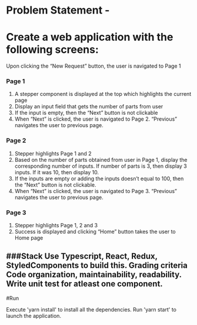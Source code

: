 # Problem Statement -

# Create a web application with the following screens:

Upon clicking the “New Request” button, the user is navigated to Page 1

### Page 1
1) A stepper component is displayed at the top which highlights the current page
2) Display an input field that gets the number of parts from user
3) If the input is empty, then the “Next” button is not clickable
4) When “Next” is clicked, the user is navigated to Page 2. “Previous” navigates the user to previous
page.

### Page 2
1) Stepper highlights Page 1 and 2
2) Based on the number of parts obtained from user in Page 1, display the corresponding number of
inputs. If number of parts is 3, then display 3 inputs. If it was 10, then display 10.
3) If the inputs are empty or adding the inputs doesn’t equal to 100, then the “Next” button is not
clickable.
4) When “Next” is clicked, the user is navigated to Page 3. “Previous” navigates the user to previous
page.

### Page 3
1) Stepper highlights Page 1, 2 and 3
2) Success is displayed and clicking “Home” button takes the user to Home page


###Stack
Use Typescript, React, Redux, StyledComponents to build this.
Grading criteria
Code organization, maintainability, readability.
Write unit test for atleast one component.
---

#Run

Execute 'yarn install' to install all the dependencies.
Run 'yarn start' to launch the application.
